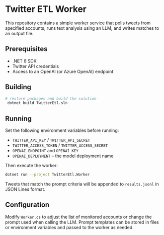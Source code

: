 # Twitter ETL Worker

This repository contains a simple worker service that polls tweets from specified accounts, runs text analysis using an LLM, and writes matches to an output file.

## Prerequisites

* .NET 6 SDK
* Twitter API credentials
* Access to an OpenAI (or Azure OpenAI) endpoint

## Building

```bash
# restore packages and build the solution
 dotnet build TwitterEtl.sln
```

## Running

Set the following environment variables before running:

* `TWITTER_API_KEY` / `TWITTER_API_SECRET`
* `TWITTER_ACCESS_TOKEN` / `TWITTER_ACCESS_SECRET`
* `OPENAI_ENDPOINT` and `OPENAI_KEY`
* `OPENAI_DEPLOYMENT` – the model deployment name

Then execute the worker:

```bash
dotnet run --project TwitterEtl.Worker
```

Tweets that match the prompt criteria will be appended to `results.jsonl` in JSON Lines format.

## Configuration

Modify `Worker.cs` to adjust the list of monitored accounts or change the prompt used when calling the LLM. Prompt templates can be stored in files or environment variables and passed to the worker as needed.
